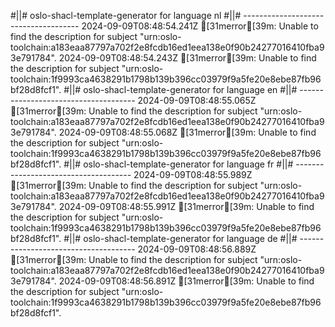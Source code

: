 #||# oslo-shacl-template-generator for language nl
#||# -------------------------------------
2024-09-09T08:48:54.241Z [31merror[39m: Unable to find the description for subject "urn:oslo-toolchain:a183eaa87797a702f2e8fcdb16ed1eea138e0f90b24277016410fba93e791784".
2024-09-09T08:48:54.243Z [31merror[39m: Unable to find the description for subject "urn:oslo-toolchain:1f9993ca4638291b1798b139b396cc03979f9a5fe20e8ebe87fb96bf28d8fcf1".
#||# oslo-shacl-template-generator for language en
#||# -------------------------------------
2024-09-09T08:48:55.065Z [31merror[39m: Unable to find the description for subject "urn:oslo-toolchain:a183eaa87797a702f2e8fcdb16ed1eea138e0f90b24277016410fba93e791784".
2024-09-09T08:48:55.068Z [31merror[39m: Unable to find the description for subject "urn:oslo-toolchain:1f9993ca4638291b1798b139b396cc03979f9a5fe20e8ebe87fb96bf28d8fcf1".
#||# oslo-shacl-template-generator for language fr
#||# -------------------------------------
2024-09-09T08:48:55.989Z [31merror[39m: Unable to find the description for subject "urn:oslo-toolchain:a183eaa87797a702f2e8fcdb16ed1eea138e0f90b24277016410fba93e791784".
2024-09-09T08:48:55.991Z [31merror[39m: Unable to find the description for subject "urn:oslo-toolchain:1f9993ca4638291b1798b139b396cc03979f9a5fe20e8ebe87fb96bf28d8fcf1".
#||# oslo-shacl-template-generator for language de
#||# -------------------------------------
2024-09-09T08:48:56.889Z [31merror[39m: Unable to find the description for subject "urn:oslo-toolchain:a183eaa87797a702f2e8fcdb16ed1eea138e0f90b24277016410fba93e791784".
2024-09-09T08:48:56.891Z [31merror[39m: Unable to find the description for subject "urn:oslo-toolchain:1f9993ca4638291b1798b139b396cc03979f9a5fe20e8ebe87fb96bf28d8fcf1".
